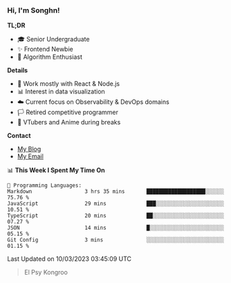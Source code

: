 ### Hi, I'm Songhn!

**TL;DR**

- 🎓 Senior Undergraduate
- ✨ Frontend Newbie
- 🎈 Algorithm Enthusiast

**Details**

- 🎯 Work mostly with React & Node.js
- 📊 Interest in data visualization
- ☁️ Current focus on Observability & DevOps domains
- 🏳️ Retired competitive programmer
- 🍵 VTubers and Anime during breaks

**Contact**
- [My Blog](https://blog.songhn.com)
- [My Email](mailto:nana7mi@duck.com)

<!--START_SECTION:waka-->
📊 **This Week I Spent My Time On** 

```text
💬 Programming Languages: 
Markdown                 3 hrs 35 mins       ███████████████████░░░░░░   75.76 % 
JavaScript               29 mins             ███░░░░░░░░░░░░░░░░░░░░░░   10.51 % 
TypeScript               20 mins             ██░░░░░░░░░░░░░░░░░░░░░░░   07.27 % 
JSON                     14 mins             █░░░░░░░░░░░░░░░░░░░░░░░░   05.15 % 
Git Config               3 mins              ░░░░░░░░░░░░░░░░░░░░░░░░░   01.15 % 
```


 Last Updated on 10/03/2023 03:45:09 UTC
<!--END_SECTION:waka-->

> El Psy Kongroo
